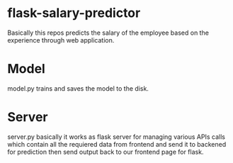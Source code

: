 # flask-salary-predictor
Basically this repos predicts the salary of the employee based on the experience through web application.

# Model
model.py trains and saves the model to the disk.

# Server
server.py basically it works as flask server for managing various APIs calls which contain all the requiered data from frontend and send it to backened for prediction then send output back to our frontend page for flask.

